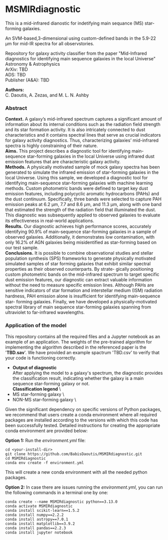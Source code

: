 # MSMIRdiagnostic

This is a mid-infrared dianostic for indetifying main sequance (MS) star-forming galaxies.

An SVM-based,3-dimensional using custom-defined bands in the 5.9-22 μm for mid-IR spectra for all observstories.

Repository for galaxy activity classifier from the paper "Mid-Infrared diagnostics for identifying main sequence galaxies in
the local Universe"\
Astronomy & Astrophysics\
ArXiv: TBD \
ADS: TBD \
Publisher (A&A): TBD 

**Authors:**\
C. Daoutis, A. Zezas, and M. L. N. Ashby

### Abstract 
**Context.** A galaxy’s mid-infrared spectrum captures a significant amount of information about its internal conditions such as the
radiation field strength and its star formation activity. It is also intricately connected to dust characteristics and it contains spectral
lines that serve as crucial indicators for galaxy activity diagnostics. Thus, characterizing galaxies’ mid-infrared spectra is highly
constraining of their nature. \
**Aims.** This project describes a diagnostic tool for identifying main-sequence star-forming galaxies in the local Universe using infrared
dust emission features that are characteristic galaxy activity. \
**Methods.** A physically motivated sample of mock galaxy spectra has been generated to simulate the infrared emission of star-forming
galaxies in the local Universe. Using this sample, we developed a diagnostic tool for identifying main-sequence star-forming galaxies
with machine learning methods. Custom photometric bands were defined to target key dust emission features, including polycyclic
aromatic hydrocarbons (PAHs) and the dust continuum. Specifically, three bands were selected to capture PAH emission peaks at
6.2 µm, 7.7 and 8.6 µm, and 11.3 µm, along with one band that estimated the strength of the radiation field that illuminated the dust.
This diagnostic was subsequently applied to observed galaxies to evaluate its eﬀectiveness in real-world applications. \
**Results.** Our diagnostic achieves high performance scores, accurately identifying 90.9% of main-sequence star-forming galaxies in a
sample of observed galaxies. Additionally, it demonstrates low contamination, with only 16.2% of AGN galaxies being misidentified
as star-forming based on our test sample. \
**Conclusions.** It is possible to combine observational studies and stellar population synthesis (SPS) frameworks to generate physically
motivated simulated samples of star forming galaxies that exhibit similar spectral properties as their observed counterparts. By strate-
gically positioning custom photometric bands on the mid-infrared spectrum to target specific dust emission features, our diagnostic
can extract valuable information without the need to measure specific emission lines. Although PAHs are sensitive indicators of star
formation and interstellar medium (ISM) radiation hardness, PAH emission alone is insuﬃcient for identifying main-sequence star-
forming galaxies. Finally, we have developed a physically-motivated spectral library of main sequence star-forming galaxies spanning
from ultraviolet to far-infrared wavelengths.

### Application of the model

This repository contains all the required files and a Jupyter notebook as an example of an application. The weights of the pre-trained algorithm for implementing the algorithm described in the referenced paper is the '**TBD.sav**'. We have provided an example spactrum 'TBD.csv' to verify that your code is functioning correctly.

- **Output of diagnostic**\
After applying the model to a galaxy's spectrum, the diagnostic provides the classification result, indicating whether the galaxy is a main sequence star-forming galaxy or not. \
**Classification legend** \
 - MS star-forming galaxy \
 - NON-MS star-forming galaxy \

Given the significant dependency on specific versions of Python packages, we recommend that users create a conda environment where all required packages are installed according to the versions with which this code has been successfully tested. Detailed instructions for creating the appropriate conda environment are provided below:

**Option 1:**
Run the *environment.yml* file:
```
cd <your-install-dir>
git clone https://github.com/BabisDaoutis/MSMIRdiagnostic.git
cd MSMIRdiagnostic
conda env create -f environment.yml
```
This will create a new conda environment with all the needed python packages.

**Option 2:**
In case there are issues running the *environment.yml*, you can run the following commands in a terminal one by one:

```
conda create --name MSMIRdiagnostic python==3.13.0
conda activate MSMIRdiagnostic
conda install scikit-learn==1.5.2
conda install numpy==2.2.2
conda install astropy==7.0.1
conda install matplotlib==3.9.2
conda install pandas==2.2.3
conda install jupyter notebook
```

